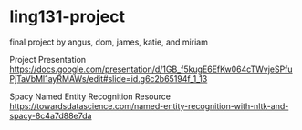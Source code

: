 # ling131-project
final project by angus, dom, james, katie, and miriam

Project Presentation
https://docs.google.com/presentation/d/1GB_f5kugE6EfKw064cTWvjeSPfuPjTaVbMl1ayRMAWs/edit#slide=id.g6c2b65194f_1_13

Spacy Named Entity Recognition Resource
https://towardsdatascience.com/named-entity-recognition-with-nltk-and-spacy-8c4a7d88e7da
